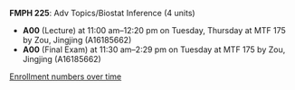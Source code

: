 **FMPH 225**: Adv Topics/Biostat Inference (4 units)

- **A00** (Lecture) at 11:00 am–12:20 pm on Tuesday, Thursday at MTF 175 by Zou, Jingjing (A16185662)
- **A00** (Final Exam) at 11:30 am–2:29 pm on Tuesday at MTF 175 by Zou, Jingjing (A16185662)

[Enrollment numbers over time](./FMPH225.tsv)
